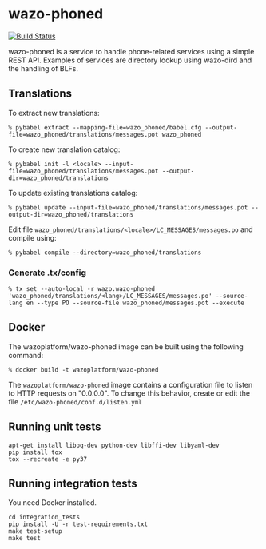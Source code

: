 wazo-phoned
================

[![Build Status](https://jenkins.wazo.community/buildStatus/icon?job=wazo-phoned)](https://jenkins.wazo.community/job/wazo-phoned)

wazo-phoned is a service to handle phone-related services using a simple REST API. Examples of
services are directory lookup using wazo-dird and the handling of BLFs.


## Translations

To extract new translations:

    % pybabel extract --mapping-file=wazo_phoned/babel.cfg --output-file=wazo_phoned/translations/messages.pot wazo_phoned

To create new translation catalog:

    % pybabel init -l <locale> --input-file=wazo_phoned/translations/messages.pot --output-dir=wazo_phoned/translations

To update existing translations catalog:

    % pybabel update --input-file=wazo_phoned/translations/messages.pot --output-dir=wazo_phoned/translations

Edit file `wazo_phoned/translations/<locale>/LC_MESSAGES/messages.po` and compile
using:

    % pybabel compile --directory=wazo_phoned/translations


### Generate .tx/config

    % tx set --auto-local -r wazo.wazo-phoned 'wazo_phoned/translations/<lang>/LC_MESSAGES/messages.po' --source-lang en --type PO --source-file wazo_phoned/messages.pot --execute


Docker
------

The wazoplatform/wazo-phoned image can be built using the following command:

    % docker build -t wazoplatform/wazo-phoned

The `wazoplatform/wazo-phoned` image contains a configuration file to listen to
HTTP requests on "0.0.0.0". To change this behavior, create or edit the file
`/etc/wazo-phoned/conf.d/listen.yml`


Running unit tests
------------------

```
apt-get install libpq-dev python-dev libffi-dev libyaml-dev
pip install tox
tox --recreate -e py37
```


Running integration tests
-------------------------

You need Docker installed.

```
cd integration_tests
pip install -U -r test-requirements.txt
make test-setup
make test
```
